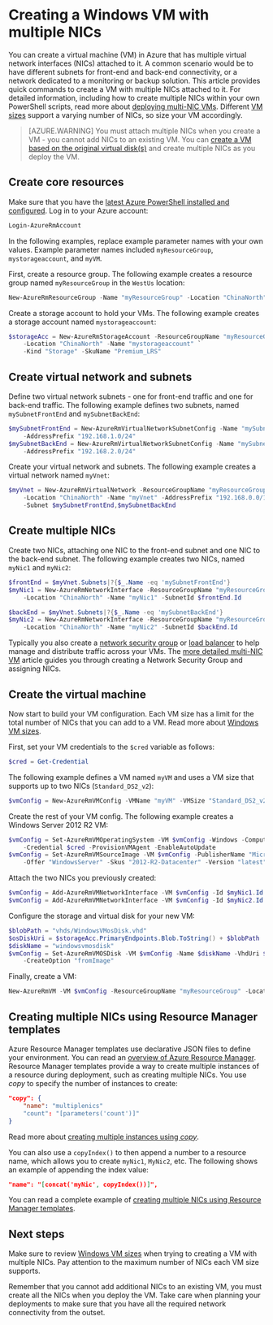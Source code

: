 <properties
    pageTitle="Create a Windows VM with multiple NICs | Azure"
    description="Learn how to create a Windows VM with multiple NICs attached to it using Azure PowerShell or Resource Manager templates."
    services="virtual-machines-windows"
    documentationcenter=""
    author="iainfoulds"
    manager="timlt"
    editor="" />
<tags
    ms.assetid="9bff5b6d-79ac-476b-a68f-6f8754768413"
    ms.service="virtual-machines-windows"
    ms.devlang="na"
    ms.topic="article"
    ms.tgt_pltfrm="vm-windows"
    ms.workload="infrastructure"
    ms.date="10/27/2016"
    wacn.date=""
    ms.author="iainfou" />

# Creating a Windows VM with multiple NICs
You can create a virtual machine (VM) in Azure that has multiple virtual network interfaces (NICs) attached to it. A common scenario would be to have different subnets for front-end and back-end connectivity, or a network dedicated to a monitoring or backup solution. This article provides quick commands to create a VM with multiple NICs attached to it. For detailed information, including how to create multiple NICs within your own PowerShell scripts, read more about [deploying multi-NIC VMs](/documentation/articles/virtual-network-deploy-multinic-arm-ps/). Different [VM sizes](/documentation/articles/virtual-machines-windows-sizes/) support a varying number of NICs, so size your VM accordingly.

> [AZURE.WARNING]
> You must attach multiple NICs when you create a VM - you cannot add NICs to an existing VM. You can [create a VM based on the original virtual disk(s)](/documentation/articles/virtual-machines-windows-vhd-copy/) and create multiple NICs as you deploy the VM.
> 
> 

## Create core resources
Make sure that you have the [latest Azure PowerShell installed and configured](/documentation/articles/powershell-install-configure/). Log in to your Azure account:

```powershell
Login-AzureRmAccount
```

In the following examples, replace example parameter names with your own values. Example parameter names included `myResourceGroup`, `mystorageaccount`, and `myVM`.

First, create a resource group. The following example creates a resource group named `myResourceGroup` in the `WestUs` location:

```powershell
New-AzureRmResourceGroup -Name "myResourceGroup" -Location "ChinaNorth"
```

Create a storage account to hold your VMs. The following example creates a storage account named `mystorageaccount`:

```powershell
$storageAcc = New-AzureRmStorageAccount -ResourceGroupName "myResourceGroup" `
    -Location "ChinaNorth" -Name "mystorageaccount" `
    -Kind "Storage" -SkuName "Premium_LRS" 
```

## Create virtual network and subnets
Define two virtual network subnets - one for front-end traffic and one for back-end traffic. The following example defines two subnets, named `mySubnetFrontEnd` and `mySubnetBackEnd`:

```powershell
$mySubnetFrontEnd = New-AzureRmVirtualNetworkSubnetConfig -Name "mySubnetFrontEnd" `
    -AddressPrefix "192.168.1.0/24"
$mySubnetBackEnd = New-AzureRmVirtualNetworkSubnetConfig -Name "mySubnetBackEnd" `
    -AddressPrefix "192.168.2.0/24"
```

Create your virtual network and subnets. The following example creates a virtual network named `myVnet`:

```powershell
$myVnet = New-AzureRmVirtualNetwork -ResourceGroupName "myResourceGroup" `
    -Location "ChinaNorth" -Name "myVnet" -AddressPrefix "192.168.0.0/16" `
    -Subnet $mySubnetFrontEnd,$mySubnetBackEnd
```


## Create multiple NICs
Create two NICs, attaching one NIC to the front-end subnet and one NIC to the back-end subnet. The following example creates two NICs, named `myNic1` and `myNic2`:

```powershell
$frontEnd = $myVnet.Subnets|?{$_.Name -eq 'mySubnetFrontEnd'}
$myNic1 = New-AzureRmNetworkInterface -ResourceGroupName "myResourceGroup" `
    -Location "ChinaNorth" -Name "myNic1" -SubnetId $frontEnd.Id

$backEnd = $myVnet.Subnets|?{$_.Name -eq 'mySubnetBackEnd'}
$myNic2 = New-AzureRmNetworkInterface -ResourceGroupName "myResourceGroup" `
    -Location "ChinaNorth" -Name "myNic2" -SubnetId $backEnd.Id
```

Typically you also create a [network security group](/documentation/articles/virtual-networks-nsg/) or [load balancer](/documentation/articles/load-balancer-overview/) to help manage and distribute traffic across your VMs. The [more detailed multi-NIC VM](/documentation/articles/virtual-network-deploy-multinic-arm-ps/) article guides you through creating a Network Security Group and assigning NICs.

## Create the virtual machine
Now start to build your VM configuration. Each VM size has a limit for the total number of NICs that you can add to a VM. Read more about [Windows VM sizes](/documentation/articles/virtual-machines-windows-sizes/). 

First, set your VM credentials to the `$cred` variable as follows:

```powershell
$cred = Get-Credential
```

The following example defines a VM named `myVM` and uses a VM size that supports up to two NICs (`Standard_DS2_v2`):

```powershell
$vmConfig = New-AzureRmVMConfig -VMName "myVM" -VMSize "Standard_DS2_v2"
```

Create the rest of your VM config. The following example creates a Windows Server 2012 R2 VM:

```powershell
$vmConfig = Set-AzureRmVMOperatingSystem -VM $vmConfig -Windows -ComputerName "myVM" `
    -Credential $cred -ProvisionVMAgent -EnableAutoUpdate
$vmConfig = Set-AzureRmVMSourceImage -VM $vmConfig -PublisherName "MicrosoftWindowsServer" `
    -Offer "WindowsServer" -Skus "2012-R2-Datacenter" -Version "latest"
```

Attach the two NICs you previously created:

```powershell
$vmConfig = Add-AzureRmVMNetworkInterface -VM $vmConfig -Id $myNic1.Id -Primary
$vmConfig = Add-AzureRmVMNetworkInterface -VM $vmConfig -Id $myNic2.Id
```

Configure the storage and virtual disk for your new VM:

```powershell
$blobPath = "vhds/WindowsVMosDisk.vhd"
$osDiskUri = $storageAcc.PrimaryEndpoints.Blob.ToString() + $blobPath
$diskName = "windowsvmosdisk"
$vmConfig = Set-AzureRmVMOSDisk -VM $vmConfig -Name $diskName -VhdUri $osDiskUri `
    -CreateOption "fromImage"
```

Finally, create a VM:

```powershell
New-AzureRmVM -VM $vmConfig -ResourceGroupName "myResourceGroup" -Location "ChinaNorth"
```

## Creating multiple NICs using Resource Manager templates
Azure Resource Manager templates use declarative JSON files to define your environment. You can read an [overview of Azure Resource Manager](/documentation/articles/resource-group-overview/). Resource Manager templates provide a way to create multiple instances of a resource during deployment, such as creating multiple NICs. You use *copy* to specify the number of instances to create:

```json
"copy": {
    "name": "multiplenics"
    "count": "[parameters('count')]"
}
```

Read more about [creating multiple instances using *copy*](/documentation/articles/resource-group-create-multiple/). 

You can also use a `copyIndex()` to then append a number to a resource name, which allows you to create `myNic1`, `MyNic2`, etc. The following shows an example of appending the index value:

```json
"name": "[concat('myNic', copyIndex())]", 
```

You can read a complete example of [creating multiple NICs using Resource Manager templates](/documentation/articles/virtual-network-deploy-multinic-arm-template/).

## Next steps
Make sure to review [Windows VM sizes](/documentation/articles/virtual-machines-windows-sizes/) when trying to creating a VM with multiple NICs. Pay attention to the maximum number of NICs each VM size supports. 

Remember that you cannot add additional NICs to an existing VM, you must create all the NICs when you deploy the VM. Take care when planning your deployments to make sure that you have all the required network connectivity from the outset.

